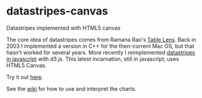 # datastripes-canvas
Datastripes implemented with HTML5 canvas

The core idea of datastripes comes from Ramana Rao's [Table Lens](http://www2.parc.com/istl/groups/uir/publications/items/UIR-1994-07-Rao-CHI94-TableLens.pdf). Back in 2003 I implemented a version in C++ for the then-current Mac OS, but that hasn't worked for several years. More recently I reimplemented [datastripes in javascript](https://github.com/carlmanaster/datastripes) with d3.js.  This latest incarnation, still in javascript, uses HTML5 Canvas.

Try it out [here](https://carlmanaster.github.io/datastripes-canvas/index.html).

See the [wiki](https://github.com/carlmanaster/datastripes-canvas/wiki/Datastripes) for how to use and interpret the charts.
